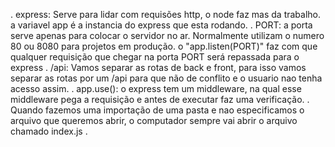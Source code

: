 . express:
Serve para lidar com requisões http, o node faz mas da trabalho. a variavel app é a instancia do express que esta rodando.
. PORT:
a porta serve apenas para colocar o servidor no ar. Normalmente utilizam o numero 80 ou 8080 para projetos em produção. o "app.listen(PORT)" faz com que qualquer requisição que chegar na porta PORT será repassada para o express
. /api:
Vamos separar as rotas de back e front, para isso vamos separar as rotas por um /api para que não de conflito e o usuario nao tenha acesso assim.
. app.use():
o express tem um middleware, na qual esse middleware pega a requisição e antes de executar faz uma verificação.
. Quando fazemos uma importação de uma pasta e nao especificamos o arquivo que queremos abrir, o computador sempre vai abrir o arquivo chamado index.js
.
